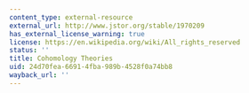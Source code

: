 ```yaml
---
content_type: external-resource
external_url: http://www.jstor.org/stable/1970209
has_external_license_warning: true
license: https://en.wikipedia.org/wiki/All_rights_reserved
status: ''
title: Cohomology Theories
uid: 24d70fea-6691-4fba-989b-4528f0a74bb8
wayback_url: ''
---
```

